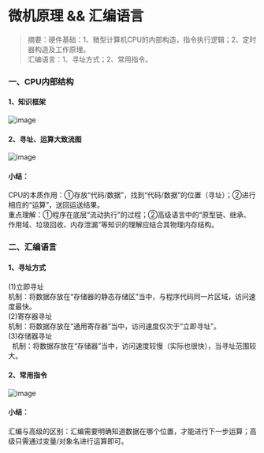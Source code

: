 # 微机原理 && 汇编语言
> 摘要：硬件基础：1、微型计算机CPU的内部构造，指令执行逻辑；2、定时器构造及工作原理。<br>汇编语言：1、寻址方式；2、常用指令。

### 一、CPU内部结构
#### 1、知识框架
![image](https://github.com/Liquan-gdut/-80x86-Micro-computer-theory/blob/master/CPU.png)

#### 2、寻址、运算大致流图
![image](https://github.com/Liquan-gdut/-80x86-Micro-computer-theory/blob/master/%E4%BB%A3%E7%A0%81%E8%BF%90%E8%A1%8C%E5%A4%A7%E8%87%B4%E6%B5%81%E5%9B%BE.png)
#### 小结：<br>
CPU的本质作用：①存放“代码/数据”，找到“代码/数据”的位置（寻址）；②进行相应的“运算”，送回运送结果。<br>
重点理解：①程序在底层“流动执行”的过程；②高级语言中的“原型链、继承、作用域、垃圾回收、内存泄漏”等知识的理解应结合其物理内存结构。<br>

### 二、汇编语言

#### 1、寻址方式

(1)立即寻址<br>
   机制：将数据存放在“存储器的静态存储区”当中，与程序代码同一片区域，访问速度最快。<br>
(2)寄存器寻址<br>
   机制：将数据存放在“通用寄存器”当中，访问速度仅次于“立即寻址”。<br>
(3)存储器寻址<br>
   机制：将数据存放在“存储器”当中，访问速度较慢（实际也很快），当寻址范围较大。<br>

#### 2、常用指令
![image]()

#### 小结：<br>
汇编与高级的区别：汇编需要明确知道数据在哪个位置，才能进行下一步运算；高级只需通过变量/对象名进行运算即可。

